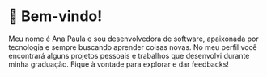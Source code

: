 # 👋 Bem-vindo!

Meu nome é Ana Paula e sou desenvolvedora de software, apaixonada por tecnologia e sempre buscando aprender coisas novas. No meu perfil você encontrará alguns projetos pessoais e trabalhos que desenvolvi durante minha graduação. Fique à vontade para explorar e dar feedbacks!

